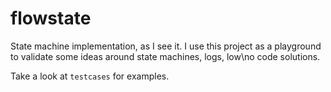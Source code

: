 # flowstate

State machine implementation, as I see it. I use this project as a playground to validate some ideas around state machines, logs, low\no code solutions.

Take a look at `testcases` for examples.
